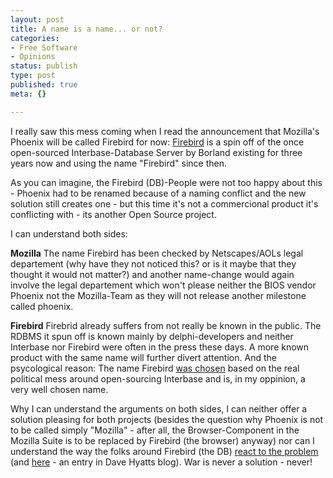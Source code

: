```yaml
---
layout: post
title: A name is a name... or not?
categories:
- Free Software
- Opinions
status: publish
type: post
published: true
meta: {}

---
```

I really saw this mess coming when I read the announcement that Mozilla's Phoenix will be called Firebird for now: <a href="http://firebird.sf.net">Firebird</a> is a spin off of the once open-sourced Interbase-Database Server by Borland existing for three years now and using the name "Firebird" since then.

As you can imagine, the Firebird (DB)-People were not too happy about this - Phoenix had to be renamed because of a naming conflict and the new solution still creates one - but this time it's not a commercional product it's conflicting with - its another Open Source project.

I can understand both sides:

<b>Mozilla</b>
The name Firebird has been checked by Netscapes/AOLs legal departement (why have they not noticed this? or is it maybe that they thought it would not matter?) and another name-change would again involve the legal departement which won't please neither the BIOS vendor Phoenix not the Mozilla-Team as they will not release another milestone called phoenix.

<b>Firebird</b>
Firebrid already suffers from not really be known in the public. The RDBMS it spun off is known mainly by delphi-developers and neither Interbase nor Firebird were often in the press these days. A more known product with the same name will further divert attention. And the psycological reason: The name Firebird <a href="http://firebird.sourceforge.net/index.php?op=history&id=opensource">was chosen</a> based on the real political mess around open-sourcing Interbase and is, in my oppinion, a very well chosen name.

Why I can understand the arguments on both sides, I can neither offer a solution pleasing for both projects (besides the question why Phoenix is not to be called simply "Mozilla" - after all, the Browser-Component in the Mozilla Suite is to be replaced by Firebird (the browser) anyway) nor can I understand the way the folks around Firebird (the DB) <a href="http://www.ibphoenix.com/main.nfs?a=ibphoenix&page=ibp_Mozilla0">react to the problem</a> (and <a href="http://www.mozillazine.org/weblogs/dave/archives/2003_04.html#003073">here</a> - an entry in Dave Hyatts blog).  War is never a solution - never!
